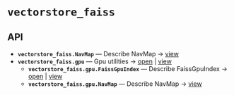 # `vectorstore_faiss`

<!-- START doctoc generated TOC please keep comment here to allow auto update -->
<!-- END doctoc generated TOC please keep comment here to allow auto update -->

## API
- **`vectorstore_faiss.NavMap`** — Describe NavMap → [view](https://github.com/paul-heyse/kgfoundry/blob/326cba7089fce0d0bc5d078ad95af075ddc7117d/src/kgfoundry_common/navmap_types.py#L32-L45)
- **`vectorstore_faiss.gpu`** — Gpu utilities → [open](./gpu.py:1:1) | [view](https://github.com/paul-heyse/kgfoundry/blob/326cba7089fce0d0bc5d078ad95af075ddc7117d/src/vectorstore_faiss/gpu.py#L1)
  - **`vectorstore_faiss.gpu.FaissGpuIndex`** — Describe FaissGpuIndex → [open](./gpu.py:34:1) | [view](https://github.com/paul-heyse/kgfoundry/blob/326cba7089fce0d0bc5d078ad95af075ddc7117d/src/vectorstore_faiss/gpu.py#L34-L346)
  - **`vectorstore_faiss.gpu.NavMap`** — Describe NavMap → [view](https://github.com/paul-heyse/kgfoundry/blob/326cba7089fce0d0bc5d078ad95af075ddc7117d/src/kgfoundry_common/navmap_types.py#L32-L45)

